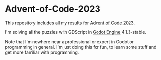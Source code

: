 # Advent-of-Code-2023
 
This repository includes all my results for [Advent of Code 2023](https://adventofcode.com/2023).

I'm solving all the puzzles with GDScript in [Godot Engine](https://godotengine.org/) 4.1.3-stable.

Note that I'm nowhere near a professional or expert in Godot or programming in general. I'm just doing this for fun, to learn some stuff and get more familiar with programming.
